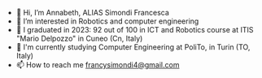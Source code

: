 - 👋 Hi, I’m Annabeth, ALIAS Simondi Francesca
- 👀 I’m interested in Robotics and computer engineering
- 🌱 I graduated in 2023: 92 out of 100 in ICT and Robotics course at ITIS "Mario Delpozzo" in Cuneo (Cn, Italy)
- 🌺 I'm currently studying Computer Engineering at PoliTo, in Turin (TO, Italy)
- 📫 How to reach me francysimondi4@gmail.com

<!---
4nn4837h/4nn4837h is a ✨ special ✨ repository because its `README.md` (this file) appears on your GitHub profile.
You can click the Preview link to take a look at your changes.
--->
